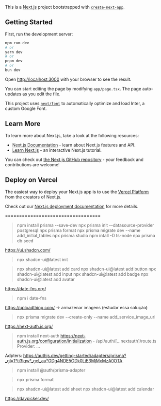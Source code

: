 This is a [Next.js](https://nextjs.org/) project bootstrapped with [`create-next-app`](https://github.com/vercel/next.js/tree/canary/packages/create-next-app).

## Getting Started

First, run the development server:

```bash
npm run dev
# or
yarn dev
# or
pnpm dev
# or
bun dev
```

Open [http://localhost:3000](http://localhost:3000) with your browser to see the result.

You can start editing the page by modifying `app/page.tsx`. The page auto-updates as you edit the file.

This project uses [`next/font`](https://nextjs.org/docs/basic-features/font-optimization) to automatically optimize and load Inter, a custom Google Font.

## Learn More

To learn more about Next.js, take a look at the following resources:

- [Next.js Documentation](https://nextjs.org/docs) - learn about Next.js features and API.
- [Learn Next.js](https://nextjs.org/learn) - an interactive Next.js tutorial.

You can check out [the Next.js GitHub repository](https://github.com/vercel/next.js/) - your feedback and contributions are welcome!

## Deploy on Vercel

The easiest way to deploy your Next.js app is to use the [Vercel Platform](https://vercel.com/new?utm_medium=default-template&filter=next.js&utm_source=create-next-app&utm_campaign=create-next-app-readme) from the creators of Next.js.

Check out our [Next.js deployment documentation](https://nextjs.org/docs/deployment) for more details.


==================================

> npm install prisma --save-dev
> npx prisma init --datasource-provider postgresql
> npx prisma format
> npx prisma migrate dev --name add_initial_tables
> npx prisma studio
> npm intall -D ts-node
> npx prisma db seed

https://ui.shadcn.com/
> npx shadcn-ui@latest init

> npx shadcn-ui@latest add card
> npx shadcn-ui@latest add button
> npx shadcn-ui@latest add input
> npx shadcn-ui@latest add badge
> npx shadcn-ui@latest add avatar

https://date-fns.org/
> npm i date-fns


https://uploadthing.com/ -> armazenar imagens (estudar essa solução)


> npx prisma migrate dev --create-only --name add_service_image_url


https://next-auth.js.org/
> npm install next-auth
https://next-auth.js.org/configuration/initialization
    - /api/auth/[...nextauth]/route.ts
Provider:
    ...

Adpters:
https://authjs.dev/getting-started/adapters/prisma?_gl=1*ti3lqw*_gcl_au*ODg4NDE5ODk0LjE3MjMxMzA0OTA.
> npm install @auth/prisma-adapter

> npx prisma format

> npx shadcn-ui@latest add sheet
> npx shadcn-ui@latest add calendar

https://daypicker.dev/